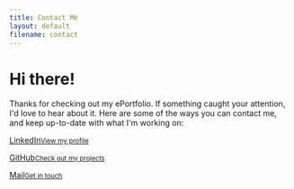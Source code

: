 ```yaml
---
title: Contact Me
layout: default
filename: contact
--- 
```


<h1>Hi there!</h1>

<p>Thanks for checking out my ePortfolio. If something caught your attention, I'd love to hear about it. Here are some of the ways you can contact me, and keep up-to-date with what I'm working on:</p>

<p><a href="https://www.linkedin.com/in/stefan-dominicus-7144a136">LinkedIn<small>View my profile</small></a></p>
<p><a href="{{ site.github.owner_url }}">GitHub<small>Check out my projects</small></a></p>
<p><a href="mailto:stefandominicus@gmail.com">Mail<small>Get in touch</small></a></p>
